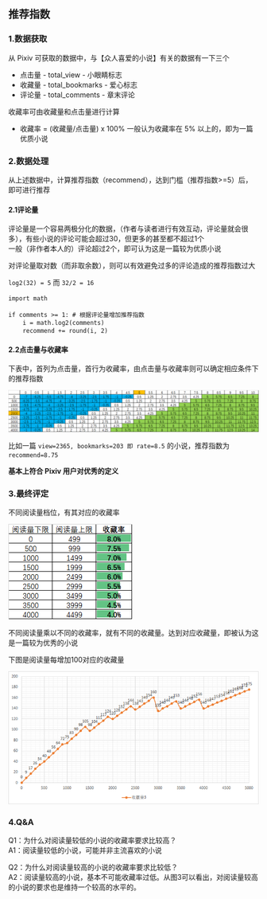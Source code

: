 ##  推荐指数
### 1.数据获取

从 Pixiv 可获取的数据中，与【众人喜爱的小说】有关的数据有一下三个

- 点击量 - total_view - 小眼睛标志
- 收藏量 - total_bookmarks - 爱心标志
- 评论量 - total_comments - 章末评论

收藏率可由收藏量和点击量进行计算
- 收藏率 =  (收藏量/点击量) x 100%
一般认为收藏率在  5% 以上的，即为一篇优质小说


### 2.数据处理
从上述数据中，计算推荐指数（recommend），达到门槛（推荐指数>=5）后，即可进行推荐

#### 2.1评论量

评论量是一个容易两极分化的数据，（作者与读者进行有效互动，评论量就会很多），有些小说的评论可能会超过30，但更多的甚至都不超过1个  
一般（非作者本人的）评论超过2个，即可认为这是一篇较为优质小说

对评论量取对数（而非取余数），则可以有效避免过多的评论造成的推荐指数过大

`log2(32) = 5` 而 `32/2 = 16`

```
import math

if comments >= 1: # 根据评论量增加推荐指数
	i = math.log2(comments)
	recommend += round(i, 2)
```

#### 2.2点击量与收藏率

下表中，首列为点击量，首行为收藏率，由点击量与收藏率则可以确定相应条件下的推荐指数

![推荐指数1](./pic/Recommend1.png)

比如一篇 ` view=2365, bookmarks=203 即 rate=8.5 ` 的小说，推荐指数为 ` recommend=8.75 `

**基本上符合 Pixiv 用户对优秀的定义**


### 3.最终评定
不同阅读量档位，有其对应的收藏率

![收藏率变化表](./pic/Recommend2.png)

不同阅读量乘以不同的收藏率，就有不同的收藏量。达到对应收藏量，即被认为这是一篇较为优秀的小说

下图是阅读量每增加100对应的收藏量

![收藏率变化表](./pic/Recommend3.png)


### 4.Q&A
Q1：为什么对阅读量较低的小说的收藏率要求比较高？  
A1：阅读量较低的小说，可能并非主流喜欢的小说  

Q2：为什么对阅读量较高的小说的收藏率要求比较低？  
A2：阅读量较高的小说，基本不可能收藏率过低。从图3可以看出，对阅读量较高的小说的要求也是维持一个较高的水平的。

 

